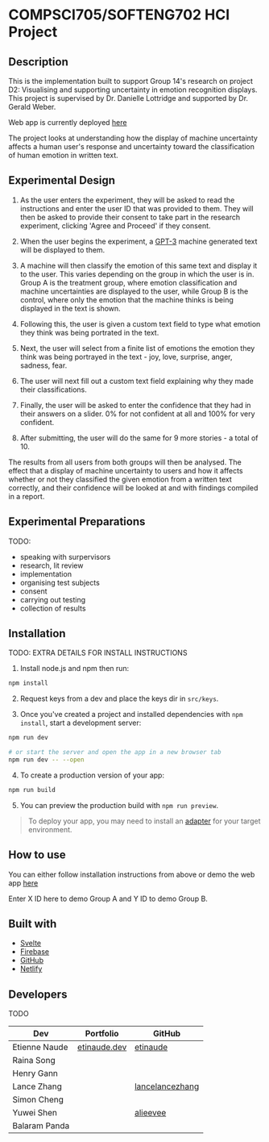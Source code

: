 # COMPSCI705/SOFTENG702 HCI Project

## Description

This is the implementation built to support Group 14's research on project D2: Visualising and supporting uncertainty in emotion recognition displays. This project is supervised by Dr. Danielle Lottridge and supported by Dr. Gerald Weber. 

Web app is currently deployed [here](https://hci-702.netlify.app/)

The project looks at understanding how the display of machine uncertainty affects a human user's response and uncertainty toward the classification of human emotion in written text. 


## Experimental Design
1. As the user enters the experiment, they will be asked to read the instructions and enter the user ID that was provided to them. They will then be asked to provide their consent to take part in the research experiment, clicking 'Agree and Proceed' if they consent.

2. When the user begins the experiment, a [GPT-3](https://openai.com/api/) machine generated text will be displayed to them.

3. A machine will then classify the emotion of this same text and display it to the user. This varies depending on the group in which the user is in. Group A is the treatment group, where emotion classification and machine uncertainties are displayed to the user, while Group B is the control, where only the emotion that the machine thinks is being displayed in the text is shown.

4. Following this, the user is given a custom text field to type what emotion they think was being portrated in the text.

5. Next, the user will select from a finite list of emotions the emotion they think was being portrayed in the text - joy, love, surprise, anger, sadness, fear. 

6. The user will next fill out a custom text field explaining why they made their classifications.

7. Finally, the user will be asked to enter the confidence that they had in their answers on a slider. 0% for not confident at all and 100% for very confident.

8. After submitting, the user will do the same for 9 more stories - a total of 10.

The results from all users from both groups will then be analysed. The effect that a display of machine uncertainty to users and how it affects whether or not they classified the given emotion from a written text correctly, and their confidence will be looked at and with findings compiled in a report.


## Experimental Preparations
TODO:
- speaking with surpervisors
- research, lit review
- implementation
- organising test subjects
- consent
- carrying out testing
- collection of results


## Installation

TODO: EXTRA DETAILS FOR INSTALL INSTRUCTIONS

1. Install node.js and npm then run:

```bash
npm install
```

2. Request keys from a dev and place the keys dir in `src/keys`.

3. Once you've created a project and installed dependencies with `npm install`, start a development server:

```bash
npm run dev

# or start the server and open the app in a new browser tab
npm run dev -- --open
```

4. To create a production version of your app:

```bash
npm run build
```

5. You can preview the production build with `npm run preview`.

> To deploy your app, you may need to install an [adapter](https://kit.svelte.dev/docs/adapters) for your target environment.


## How to use

You can either follow installation instructions from above or demo the web app [here](https://hci-702.netlify.app/)

Enter X ID here to demo Group A and Y ID to demo Group B.


## Built with

- [Svelte](https://svelte.dev/)
- [Firebase](https://firebase.google.com/)
- [GitHub](https://github.com)
- [Netlify](https://www.netlify.com/)


## Developers

TODO

| Dev           | Portfolio                            | GitHub                                  |
| ------------- | ------------------------------------ | --------------------------------------- |
| Etienne Naude | [etinaude.dev](https://etinaude.dev) | [etinaude](https://github.com/etinaude) |
| Raina Song    |                                      |                                         |
| Henry Gann    |                                      |                                         |
| Lance Zhang   |                                      | [lancelancezhang](https://github.com/lancelancezhang) |
| Simon Cheng   |                                      |                                         |
| Yuwei Shen    |                                      | [alieevee](https://github.com/alieevee) |
| Balaram Panda |                                      |                                         |
